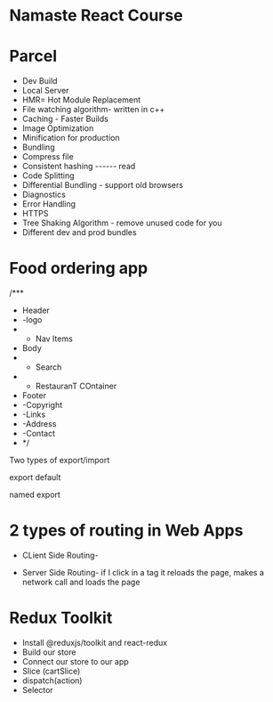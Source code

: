 # Namaste React Course

# Parcel

- Dev Build
- Local Server
- HMR= Hot Module Replacement
- File watching algorithm- written in c++
- Caching - Faster Builds
- Image Optimization
- Minification for production
- Bundling
- Compress file
- Consistent hashing ------ read
- Code Splitting
- Differential Bundling - support old browsers
- Diagnostics
- Error Handling
- HTTPS
- Tree Shaking Algorithm - remove unused code for you
- Different dev and prod bundles

# Food ordering app

/\*\*\*

- Header
- -logo
- - Nav Items
- Body
- - Search
- - RestauranT COntainer
- Footer
- -Copyright
- -Links
- -Address
- -Contact
- \*/

Two types of export/import

export default

named export

# 2 types of routing in Web Apps

- CLient Side Routing-

- Server Side Routing- if I click in a tag it reloads the page, makes a network call and loads the page

# Redux Toolkit

- Install @reduxjs/toolkit and react-redux
- Build our store
- Connect our store to our app
- Slice (cartSlice)
- dispatch(action)
- Selector
